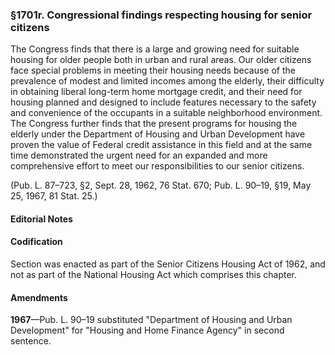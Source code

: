 ### §1701r. Congressional findings respecting housing for senior citizens ###

The Congress finds that there is a large and growing need for suitable housing for older people both in urban and rural areas. Our older citizens face special problems in meeting their housing needs because of the prevalence of modest and limited incomes among the elderly, their difficulty in obtaining liberal long-term home mortgage credit, and their need for housing planned and designed to include features necessary to the safety and convenience of the occupants in a suitable neighborhood environment. The Congress further finds that the present programs for housing the elderly under the Department of Housing and Urban Development have proven the value of Federal credit assistance in this field and at the same time demonstrated the urgent need for an expanded and more comprehensive effort to meet our responsibilities to our senior citizens.

(Pub. L. 87–723, §2, Sept. 28, 1962, 76 Stat. 670; Pub. L. 90–19, §19, May 25, 1967, 81 Stat. 25.)

#### **Editorial Notes** ####

#### Codification ####

Section was enacted as part of the Senior Citizens Housing Act of 1962, and not as part of the National Housing Act which comprises this chapter.

#### Amendments ####

**1967**—Pub. L. 90–19 substituted "Department of Housing and Urban Development" for "Housing and Home Finance Agency" in second sentence.